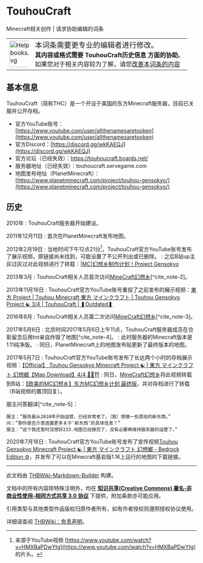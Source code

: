 # TouhouCraft

<!-- source html: G:\repos\THBWiki-Markdown-Builder\THBWikiMarkdown\Temp\main\4\45\ns0%3ATouhouCraft.html -->

Minecraft相关创作 | 请求协助编辑的词条


<table>
<tbody><tr>
<td class="mbox-image width"><div style="width: 52px;">
  <a href="/%E6%96%87%E4%BB%B6:Help_books.svg" class="image"><img alt="Help books.svg" src="https://upload.wikimedia.org/wikipedia/commons/thumb/5/53/Help_books.svg/langzh-70px-Help_books.svg.png" decoding="async" loading="lazy" width="70" height="70" srcset="https://upload.wikimedia.org/wikipedia/commons/thumb/5/53/Help_books.svg/langzh-105px-Help_books.svg.png 1.5x, https://upload.wikimedia.org/wikipedia/commons/thumb/5/53/Help_books.svg/langzh-140px-Help_books.svg.png 2x" data-file-width="320" data-file-height="320"></a></div></td>
<td class="mbox-text" style=""><big>本词条需要更专业的编辑者进行修改。</big><br><b>其内容或格式需要 TouhouCraft历史信息 方面的协助</b>。<br>如果您对于相关内容较为了解，请您<a href="/index.php?title=TouhouCraft&amp;action=edit">改善本词条的内容</a></td>
</tr>
</tbody></table>


## 基本信息
  
TouhouCraft（简称THC）是一个开设于美国的东方Minecraft服务器，目前已关服并公开存档。
  

- 官方YouTube账号：[https://www.youtube.com/user/allthenamesaretooken](https://www.youtube.com/user/allthenamesaretooken)
- 官方Discord：[https://discord.gg/wkKAEQJ](https://discord.gg/wkKAEQJ)
- 官方论坛（已经失效）：https://touhoucraft.boards.net/
- 服务器地址（已经失效）：touhoucraft.servegame.com
- 地图发布地址（PlanetMinecraft）：[https://www.planetminecraft.com/project/touhou-gensokyo/](https://www.planetminecraft.com/project/touhou-gensokyo/)

## 历史
2010年
: TouhouCraft服务器开始建设。

2011年12月11日
: 首次在PlanetMinecraft发布地图。

2012年2月19日
: 当地时间下午12点21分[^cite_note-1]，TouhouCraft官方YouTube账号发布了展示视频，原链接尚未找到，可能设置了不公开列出或已删除。
: 之后B站up主灰过灰过对此视频进行了转载：[|MC|幻想乡制作计划！Project Gensokyo](https://www.bilibili.com/video/av231787/)

2013年3月
: TouhouCraft相关人员首次访问[MineCraft幻想乡](./MineCraft幻想乡.md)[^cite_note-2]。

2013年11月16日
: TouhouCraft官方YouTube账号重投了之前发布的展示视频：[東方 Project | Touhou Minecraft 東方 マインクラフト | Touhou Gensokyo Project ☯ 3/4 | TouhouCraft | ❚Outdated❚](https://www.youtube.com/watch?v=HMXBaPDwYtg)

2016年8月
: TouhouCraft相关人员第二次访问[MineCraft幻想乡](./MineCraft幻想乡.md)[^cite_note-3]。

2017年5月6日
: 北京时间2017年5月6日上午11点，TouhouCraft服务器成员在合影留念后用tnt亲自炸毁了地图[^cite_note-4]。
: 此时服务器的Minecraft版本是1.11纯净版。
: 同日，PlanetMinecraft上的地图发布贴更新了最终版本的地图。

2017年5月7日
: TouhouCraft官方YouTube账号发布了长达两个小时的存档展示视频：[【Official】 Touhou Gensokyo Minecraft Project ☯ | 東方 マインクラフト 幻想郷【Map Download】4/4 💪🏻⛩️](https://www.youtube.com/watch?v=Ui-jotZYJJA)
: 同日，[MineCraft幻想乡](./MineCraft幻想乡.md)将此视频转载到B站：[【欧美的MC幻想乡】东方MC幻想乡计划 最终版](https://www.bilibili.com/video/BV1sx411m7yy)，并对存档进行了转载（B站视频的置顶回复）。

  
服主问答翻译[^cite_note-5]：
  

```
服主：“服务器从2010年开始运营，已经非常老了。（我）想做一些其他的新东西。”
问：“那你是否介意透露更多关于‘新东西’的具体信息？”
服主：“这个我还暂时没想好233.地图已经做完了，没有必要再维持服务器的运营了。”
```

2020年7月18日
: TouhouCraft官方YouTube账号发布了宣传视频[Touhou Gensokyo Minecraft Project ☯ | 東方 マインクラフト 幻想郷 - Bedrock Edition ⚙️](https://www.youtube.com/watch?v=JwPyJdhMHFE)，并发布了可以在Minecraft基岩版1.16上运行的地图的下载链接。


[^cite_note-1]: 来源于YouTube视频 [https://www.youtube.com/watch?v=HMXBaPDwYtg](https://www.youtube.com/watch?v=HMXBaPDwYtg) 的片头。





---

此文档由 [THBWiki-Markdown-Builder](https://github.com/Delsin-Yu/THBWiki-Markdown-Builder) 构建。

文档中的所有内容除特殊注明外，均在 [**知识共享(Creative Commons) 署名-非商业性使用-相同方式共享 3.0 协议**](https://creativecommons.org/licenses/by-sa/3.0/deed.zh-hans) 下提供，附加条款亦可能应用。

引用类型与其他类型作品版权归原作者所有，如有作者授权则遵照授权协议使用。

详细请查阅 [THBWiki：免责声明](https://thbwiki.cc/THBWiki:%E5%85%8D%E8%B4%A3%E5%A3%B0%E6%98%8E)。


